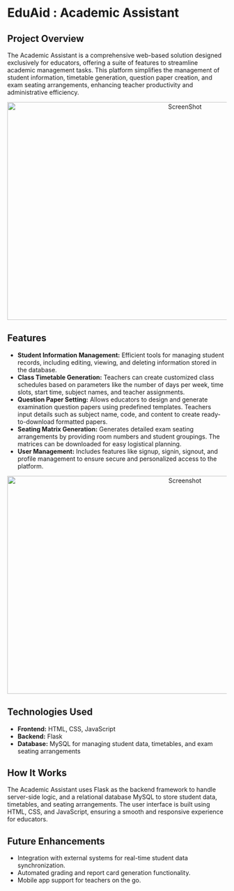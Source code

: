 <h1>EduAid : Academic Assistant</h1>

<h2>Project Overview</h2>
<p>The Academic Assistant is a comprehensive web-based solution designed exclusively for educators, offering a suite of features to streamline academic management tasks. This platform simplifies the management of student information, timetable generation, question paper creation, and exam seating arrangements, enhancing teacher productivity and administrative efficiency.</p>
<center><img src="https://github.com/user-attachments/assets/adce8daa-2c90-45c9-8647-0f6ecb4feda5" alt="ScreenShot" width="800" height="500"></center>
<h2>Features</h2>
<ul>
  <li><strong>Student Information Management:</strong> Efficient tools for managing student records, including editing, viewing, and deleting information stored in the database.</li>
  <li><strong>Class Timetable Generation:</strong> Teachers can create customized class schedules based on parameters like the number of days per week, time slots, start time, subject names, and teacher assignments.</li>
  <li><strong>Question Paper Setting:</strong> Allows educators to design and generate examination question papers using predefined templates. Teachers input details such as subject name, code, and content to create ready-to-download formatted papers.</li>
  <li><strong>Seating Matrix Generation:</strong> Generates detailed exam seating arrangements by providing room numbers and student groupings. The matrices can be downloaded for easy logistical planning.</li>
  <li><strong>User Management:</strong> Includes features like signup, signin, signout, and profile management to ensure secure and personalized access to the platform.</li>
</ul><center>
<img src="https://github.com/user-attachments/assets/d753c242-9f09-4772-ae68-b973e70ae4c6" alt="Screenshot" width="800" height="500" ></center>

<h2>Technologies Used</h2>
<ul>
  <li><strong>Frontend:</strong> HTML, CSS, JavaScript</li>
  <li><strong>Backend:</strong> Flask </li>
  <li><strong>Database:</strong>  MySQL for managing student data, timetables, and exam seating arrangements</li>
</ul>

<h2>How It Works</h2>
<p>The Academic Assistant uses Flask as the backend framework to handle server-side logic, and a relational database  MySQL to store student data, timetables, and seating arrangements. The user interface is built using HTML, CSS, and JavaScript, ensuring a smooth and responsive experience for educators.</p>

<h2>Future Enhancements</h2>
<ul>
  <li>Integration with external systems for real-time student data synchronization.</li>
  <li>Automated grading and report card generation functionality.</li>
  <li>Mobile app support for teachers on the go.</li>
</ul>
